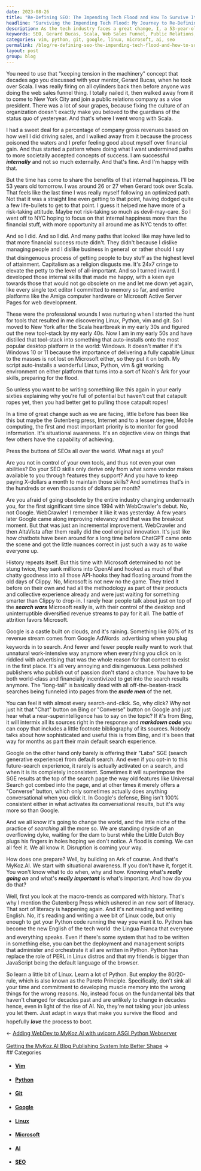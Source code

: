 ```yaml
---
date: 2023-08-26
title: "Re-Defining SEO: The Impending Tech Flood and How To Survive It"
headline: "Surviving the Impending Tech Flood: My Journey to Re-Defining SEO"
description: As the tech industry faces a great change, I, a 53-year-old (tomorrow) tech veteran, share my experience and knowledge on how to survive the impending tech flood. Learn the fundamentals that have not changed for decades, and employ the 80/20-rule to stay ahead of the game. Join me on my journey to re-define SEO and make the most of the opportunities the tech industry brings.
keywords: SEO, Gerard Bucas, Scala, Web Sales Funnel, Public Relations, Vice President, Culture, Capitalism, Linux, Python, Vim, Git, Windows, Noah's Ark, Search Wars, WebCrawler, AltaVista, Chatbots, ChatGPT, OpenAI, Clippy, Microsoft, Google, AdWords, Long Tail, Made Men, Markdown Code, SGE, Universal Search, Search Generative Experience, Disruption, Ark, MyKoz.
categories: vim, python, git, google, linux, microsoft, ai, seo
permalink: /blog/re-defining-seo-the-impending-tech-flood-and-how-to-survive-it/
layout: post
group: blog
---
```



You need to use that "keeping tension in the machinery" concept that decades
ago you discussed with your mentor, Gerard Bucas, when he took over Scala. I
was really firing on all cylinders back then before anyone was doing the web
sales funnel thing. I totally nailed it, then walked away from it to come to
New York City and join a public relations company as a vice president. There
was a lot of sour grapes, because fixing the culture of an organization doesn't
exactly make you beloved to the guardians of the status quo of yesteryear. And
that's where I went wrong with Scala. 

I had a sweet deal for a percentage of company gross revenues based on how well
I did driving sales, and I walked away from it because the process poisoned the
waters and I prefer feeling good about myself over financial gain. And thus
started a pattern where doing what I want undermined paths to more societally
accepted concepts of success. I am successful ***internally*** and not so much
externally. And that's fine. And I'm happy with that.

But the time has come to share the benefits of that internal happiness. I'll be
53 years old tomorrow. I was around 26 or 27 when Gerard took over Scala. That
feels like the last time I was really myself following an optimized path. Not
that it was a straight line even getting to that point, having dodged quite a
few life-bullets to get to that point. I guess it helped me have more of a
risk-taking attitude. Maybe not risk-taking so much as devil-may-care. So I
went off to NYC hoping to focus on that internal happiness more than the
financial stuff, with more opportunity all around me as NYC tends to offer.

And so I did. And so I did. And many paths that looked like may have led to
that more financial success route didn't. They didn't because I dislike
managing people and I dislike business in general &#151; or rather should I say
that disingenuous process of getting people to buy stuff as the highest level
of attainment. Capitalism as a religion disgusts me. It's 24x7 cringe to
elevate the petty to the level of all-important. And so I turned inward. I
developed those internal skills that made me happy, with a keen eye towards
those that would not go obsolete on me and let me down yet again, like every
single text editor I committed to memory so far, and entire platforms like the
Amiga computer hardware or Microsoft Active Server Pages for web development.

These were the professional wounds I was nurturing when I started the hunt for
tools that resulted in me discovering Linux, Python, vim and git. So I moved to
New York after the Scala heartbreak in my early 30s and figured out the new
tool-stack by my early 40s. Now I am in my early 50s and have distilled that
tool-stack into something that auto-installs onto the most popular desktop
platform in the world: Windows. It doesn't matter if it's Windows 10 or 11
because the importance of delivering a fully capable Linux to the masses is not
lost on Microsoft either, so they put it on both. My script auto-installs a
wonderful Linux, Python, vim & git working environment on either platform that
turns into a sort of Noah's Ark for your skills, preparing for the flood.

So unless you want to be writing something like this again in your early
sixties explaining why you're full of potential but haven't cut that catapult
ropes yet, then you had better get to pulling those catapult ropes!

In a time of great change such as we are facing, little before has been like
this but maybe the Gutenberg press, Internet and to a lesser degree, Mobile
computing, the first and most important priority is to monitor for good
information. It's situational awareness. It's an objective view on things that
few others have the capability of achieving.

Press the buttons of SEOs all over the world. What nags at you?

Are you not in control of your own tools, and thus not even your own abilities?
Do your SEO skills only derive only from what some vendor makes available to
you through features they support? And you have to keep paying X-dollars a
month to maintain those skills? And sometimes that's in the hundreds or even
thousands of dollars per month?

Are you afraid of going obsolete by the entire industry changing underneath
you, for the first significant time since 1994 with WebCrawler's debut. No, not
Google. WebCrawler! I remember it like it was yesterday. A few years later
Google came along improving relevancy and that was the breakout moment. But
that was just an incremental improvement. WebCrawler and then AltaVista after
them really did the cool original innovation. It's just like how chatbots have
been around for a long time before ChatGPT came onto the scene and got the
little nuances correct in just such a way as to wake everyone up.

History repeats itself. But this time with Microsoft determined to not be stung
twice, they sank millions into OpenAI and hooked as much of that chatty
goodness into all those API-hooks they had floating around from the old days of
Clippy. No, Microsoft is not new no the game. They tried it before on their own
and had all the methodology as part of their products and collective experience
already and were just waiting for something smarter than Clippy to drop-in. I
rarely hear people talk about just on top of the ***search wars*** Microsoft
really is, with their control of the desktop and uninterruptible diversified
revenue streams to pay for it all. The battle of attrition favors Microsoft.

Google is a castle built on clouds, and it's raining. Something like 80% of its
revenue stream comes from Google AdWords &#151; advertising when you plug
keywords in to search. And fewer and fewer people really want to work that
unnatural work-intensive way anymore when everything you click on is riddled
with advertising that was the whole reason for that content to exist in the
first place. It's all very annoying and disingenuous. Less polished publishers
who publish out of passion don't stand a chance. You have to be both
world-class and financially incentivized to get into the search results
anymore. The "long-tail" is basically dead with all off-the-beaten-track
searches being funneled into pages from the ***made men*** of the net.

You can feel it with almost every search-and-click. So, why click? Why not just
hit that "Chat" button on Bing or "Converse" button on Google and just hear
what a near-superintelligence has to say on the topic? If it's from Bing, it
will intermix all its sources right in the response and ***markdown code*** you
can copy that includes a little footnote bibliography of its sources. Nobody
talks about how sophisticated and useful this is from Bing, and it's been that
way for months as part their main default search experience. 

Google on the other hand only barely is offering their "Labs" SGE (search
generative experience) from default search. And even if you opt-in to this
future-search experience, it rarely is actually activated on a search, and when
it is its completely inconsistent. Sometimes it will superimpose the SGE
results at the top of the search page the way old features like Universal
Search got combed into the page, and at other times it merely offers a
"Converse" button, which only sometimes actually does anything conversational
when you click it. In Google's defense, Bing isn't 100% consistent either in
what activates its conversational results, but it's way more so than Google.

And we all know it's going to change the world, and the little niche of the
practice of *searching* all the more so. We are standing dryside of an
overflowing dyke, waiting for the dam to burst while the Little Dutch Boy plugs
his fingers in holes hoping we don't notice. A flood is coming. We can all feel
it. We all know it. Disruption is coming your way.

How does one prepare? Well, by building an Ark of course. And that's MyKoz.AI.
We start with situational awareness. If you don't have it, forget it. You won't
know what to do when, why and how. Knowing what's ***really going on*** and
what's ***really important*** is what's important. And how do you do that?

Well, first you look at the macro-trends as compared with history. That's why I
mention the Gutenberg Press which ushered in an new sort of literacy. That sort
of literacy is happening again. And it's not reading and writing English. No,
it's reading and writing a wee bit of Linux code, but only enough to get your
Python code running the way you want it to. Python has become the new English
of the tech world &#151; the Lingua Franca that everyone and everything speaks.
Even if there's some system that had to be written in something else, you can
bet the deployment and management scripts that administer and orchestrate it
all are written in Python. Python has replace the role of PERL in Linux distros
and that my friends is bigger than JavaScript being the default language of the
browser.

So learn a little bit of Linux. Learn a lot of Python. But employ the
80/20-rule, which is also known as the Pareto Principle. Specifically, don't
sink all your time and commitment to developing muscle memory into the wrong
things for the wrong reasons. No, instead focus on the fundamental bits that
haven't changed for decades past and are unlikely to change in decades hence,
even in light of the rise of AI. No, they're not taking your job unless you let
them. Just adapt in ways that make you survive the flood &#151; and hopefully
***love*** the process to boot.



















<div class="arrow-links"><div class="post-nav-prev"><span class="arrow">&larr;&nbsp;</span><a href="/blog/adding-webdev-to-mykoz-ai-with-uvicorn-asgi-python-webserver/">Adding WebDev to MyKoz.AI with uvicorn ASGI Python Webserver</a></div> &nbsp; <div class="post-nav-next"><a href="/blog/getting-the-mykoz-ai-blog-publishing-system-into-better-shape/">Getting the MyKoz.AI Blog Publishing System Into Better Shape</a><span class="arrow">&nbsp;&rarr;</span></div></div>
## Categories

<ul>
<li><h4><a href='/vim/'>Vim</a></h4></li>
<li><h4><a href='/python/'>Python</a></h4></li>
<li><h4><a href='/git/'>Git</a></h4></li>
<li><h4><a href='/google/'>Google</a></h4></li>
<li><h4><a href='/linux/'>Linux</a></h4></li>
<li><h4><a href='/microsoft/'>Microsoft</a></h4></li>
<li><h4><a href='/ai/'>AI</a></h4></li>
<li><h4><a href='/seo/'>SEO</a></h4></li></ul>